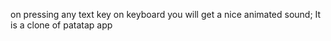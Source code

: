 on pressing any text key on keyboard you will get a nice animated sound;
It is a clone of patatap app